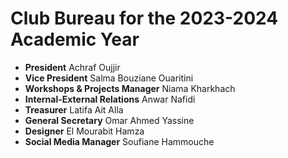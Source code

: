 # Club Bureau for the 2023-2024 Academic Year

- **President** Achraf Oujjir
- **Vice President** Salma Bouziane Ouaritini
- **Workshops & Projects Manager** Niama Kharkhach
- **Internal-External Relations** Anwar Nafidi
- **Treasurer** Latifa Ait Alla
- **General Secretary** Omar Ahmed Yassine
- **Designer** El Mourabit Hamza
- **Social Media Manager** Soufiane Hammouche
